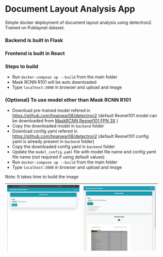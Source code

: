 # Document Layout Analysis App
Simple docker deployment of document layout analysis using detectron2. Trained on Publaynet dataset.

### Backend is built in Flask
### Frontend is built in React

### Steps to build
* Run `docker-compose up --build` from the main folder
* Mask RCNN R101 will be auto downloaded
* Type `localhost:3000` in browser and upload and image

### (Optional) To use model other than Mask RCNN R101
* Download pre-trained model refered in https://github.com/hpanwar08/detectron2  (default Resnet101 model can be downloaded from [MaskRCNN Resnet101 FPN 3X](https://www.dropbox.com/sh/wgt9skz67usliei/AAD9n6qbsyMz1Y3CwpZpHXCpa?dl=0) )
* Copy the downloaded model in `backend` folder
* Download config yaml refered in https://github.com/hpanwar08/detectron2  (default Resnet101 config yaml is already present in `backend` folder)
* Copy the downloaded config yaml in `backend` folder
* Update the `model_config.yaml` file with model file name and config yaml file name (not required if using default values)
* Run `docker-compose up --build` from the main folder
* Type `localhost:3000` in browser and upload and image

Note: It takes time to build the image

| <img src="assets/images/1.JPG" width=400> | <img src="assets/images/2.JPG" width=400> |
|---------------------------------------------------------------------------|---------------------------------------------------------------------------|

